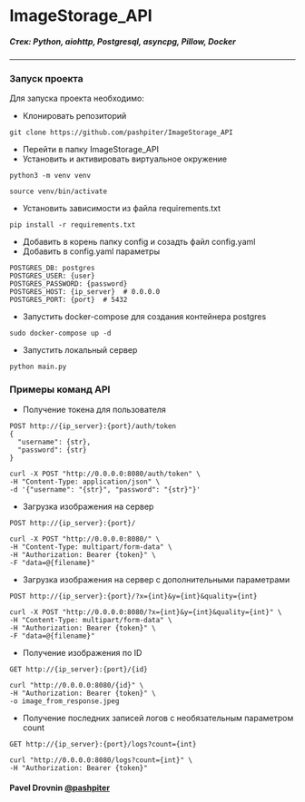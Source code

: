 # ImageStorage_API


##### Стек: Python, aiohttp, Postgresql, asyncpg, Pillow, Docker
***

### Запуск проекта
Для запуска проекта необходимо: 
* Клонировать репозиторий
```
git clone https://github.com/pashpiter/ImageStorage_API
```
* Перейти в папку ImageStorage_API
* Установить и активировать виртуальное окружение
```
python3 -m venv venv
```
```
source venv/bin/activate
```
* Установить зависимости из файла requirements.txt
```
pip install -r requirements.txt
```
* Добавить в корень папку config и созадть файл config.yaml
* Добавить в config.yaml параметры
```
POSTGRES_DB: postgres
POSTGRES_USER: {user}
POSTGRES_PASSWORD: {password}
POSTGRES_HOST: {ip_server}  # 0.0.0.0
POSTGRES_PORT: {port}  # 5432
```
* Запустить docker-compose для создания контейнера postgres
```
sudo docker-compose up -d
```
* Запустить локальный сервер
```
python main.py
```

### Примеры команд API
* Получение токена для пользователя
```
POST http://{ip_server}:{port}/auth/token
{
  "username": {str},
  "password": {str}
}
```
```
curl -X POST "http://0.0.0.0:8080/auth/token" \
-H "Content-Type: application/json" \
-d '{"username": "{str}", "password": "{str}"}'
```
* Загрузка изображения на сервер
```
POST http://{ip_server}:{port}/
```
```
curl -X POST "http://0.0.0.0:8080/" \
-H "Content-Type: multipart/form-data" \
-H "Authorization: Bearer {token}" \
-F "data=@{filename}"
```
* Загрузка изображения на сервер c дополнительными параметрами
```
POST http://{ip_server}:{port}/?x={int}&y={int}&quality={int}
```
```
curl -X POST "http://0.0.0.0:8080/?x={int}&y={int}&quality={int}" \
-H "Content-Type: multipart/form-data" \
-H "Authorization: Bearer {token}" \
-F "data=@{filename}"
```
* Получение изображения по ID
```
GET http://{ip_server}:{port}/{id}
```
```
curl "http://0.0.0.0:8080/{id}" \
-H "Authorization: Bearer {token}" \
-o image_from_response.jpeg
```
* Получение последних записей логов с необязательным параметром count
```
GET http://{ip_server}:{port}/logs?count={int}
```
```
curl "http://0.0.0.0:8080/logs?count={int}" \
-H "Authorization: Bearer {token}"
```

#### Pavel Drovnin [@pashpiter](http://t.me/pashpiter)

